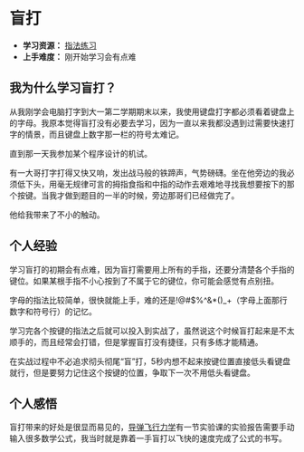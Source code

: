 # 盲打

- **学习资源：** [指法练习](https://www.typingclub.com/)
- **上手难度：** 刚开始学习会有点难

## 我为什么学习盲打？
从我刚学会电脑打字到大一第二学期期末以来，我使用键盘打字都必须看着键盘上的字母。我原本觉得盲打没有必要去学习，因为一直以来我都没遇到过需要快速打字的情景，而且键盘上数字那一栏的符号太难记。

直到那一天我参加某个程序设计的机试。

有一大哥打字打得又快又响，发出战马般的铁蹄声，气势磅礴。坐在他旁边的我必须低下头，用毫无规律可言的拇指食指和中指的动作去艰难地寻找我想要按下的那个按键。当我才做到题目的一半的时候，旁边那哥们已经做完了。

他给我带来了不小的触动。

## 个人经验
学习盲打的初期会有点难，因为盲打需要用上所有的手指，还要分清楚各个手指的键位。如果某根手指不小心按到了不属于它的键位，你可能会感觉有点别扭。

字母的指法比较简单，很快就能上手，难的还是!@#$%^&*()_+（字母上面那行数字和符号行）的记忆。

学习完各个按键的指法之后就可以投入到实战了，虽然说这个时候盲打起来是不太顺手的，而且经常会打错，但是掌握盲打没有捷径，只有多练才能精通。

在实战过程中不必追求彻头彻尾“盲”打，5秒内想不起来按键位置直接低头看键盘就行，但是要努力记住这个按键的位置，争取下一次不用低头看键盘。

## 个人感悟
盲打带来的好处是很显而易见的，[导弹飞行力学](../Sophomore/Missile%20Flight%20Dynamics.md)有一节实验课的实验报告需要手动输入很多数学公式，我当时就是靠着一手盲打以飞快的速度完成了公式的书写。